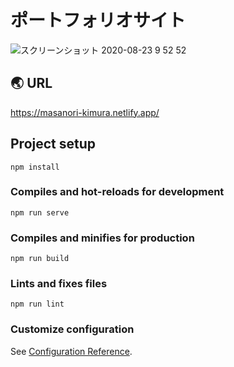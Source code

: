 # ポートフォリオサイト

![スクリーンショット 2020-08-23 9 52 52](https://user-images.githubusercontent.com/53544498/95289359-8477c580-08a5-11eb-9361-b178bc6e2da0.png)

## :earth_asia: URL
https://masanori-kimura.netlify.app/


## Project setup
```
npm install
```

### Compiles and hot-reloads for development
```
npm run serve
```

### Compiles and minifies for production
```
npm run build
```

### Lints and fixes files
```
npm run lint
```

### Customize configuration
See [Configuration Reference](https://cli.vuejs.org/config/).
